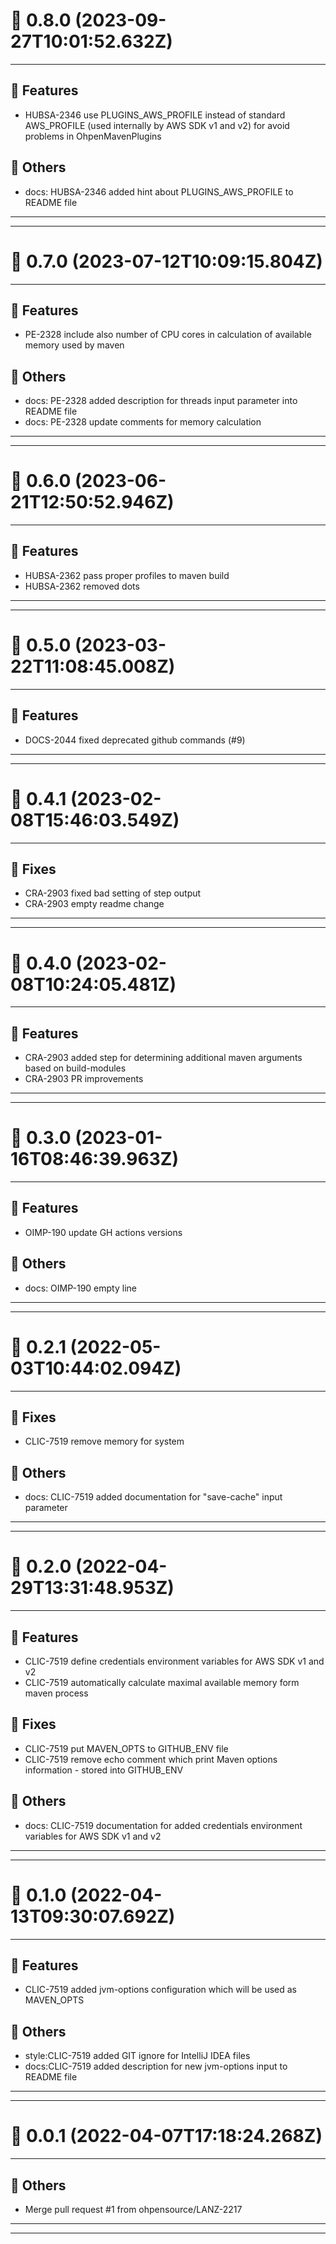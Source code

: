 # :confetti_ball: 0.8.0 (2023-09-27T10:01:52.632Z)
- - -
## :hammer: Features
* HUBSA-2346 use PLUGINS_AWS_PROFILE instead of standard AWS_PROFILE (used internally by AWS SDK v1 and v2) for avoid problems in OhpenMavenPlugins
## :newspaper: Others
* docs: HUBSA-2346 added hint about PLUGINS_AWS_PROFILE to README file
- - -
- - -
# :confetti_ball: 0.7.0 (2023-07-12T10:09:15.804Z)
- - -
## :hammer: Features
* PE-2328 include also number of CPU cores in calculation of available memory used by maven
## :newspaper: Others
* docs: PE-2328 added description for threads input parameter into README file
* docs: PE-2328 update comments for memory calculation
- - -
- - -
# :confetti_ball: 0.6.0 (2023-06-21T12:50:52.946Z)
- - -
## :hammer: Features
* HUBSA-2362 pass proper profiles to maven build
* HUBSA-2362 removed dots
- - -
- - -
# :confetti_ball: 0.5.0 (2023-03-22T11:08:45.008Z)
- - -
## :hammer: Features
* DOCS-2044 fixed deprecated github commands (#9)
- - -
- - -
# :confetti_ball: 0.4.1 (2023-02-08T15:46:03.549Z)
- - -
## :bug: Fixes
* CRA-2903 fixed bad setting of step output
* CRA-2903 empty readme change
- - -
- - -
# :confetti_ball: 0.4.0 (2023-02-08T10:24:05.481Z)
- - -
## :hammer: Features
* CRA-2903 added step for determining additional maven arguments based on build-modules
* CRA-2903 PR improvements
- - -
- - -
# :confetti_ball: 0.3.0 (2023-01-16T08:46:39.963Z)
- - -
## :hammer: Features
* OIMP-190 update GH actions versions
## :newspaper: Others
* docs: OIMP-190 empty line
- - -
- - -
# :confetti_ball: 0.2.1 (2022-05-03T10:44:02.094Z)
- - -
## :bug: Fixes
* CLIC-7519 remove memory for system
## :newspaper: Others
* docs: CLIC-7519 added documentation for "save-cache" input parameter
- - -
- - -
# :confetti_ball: 0.2.0 (2022-04-29T13:31:48.953Z)
- - -
## :hammer: Features
* CLIC-7519 define credentials environment variables for AWS SDK v1 and v2
* CLIC-7519 automatically calculate maximal available memory form maven process
## :bug: Fixes
* CLIC-7519 put MAVEN_OPTS to GITHUB_ENV file
* CLIC-7519 remove echo comment which print Maven options information - stored into GITHUB_ENV
## :newspaper: Others
* docs: CLIC-7519 documentation for added credentials environment variables for AWS SDK v1 and v2
- - -
- - -
# :confetti_ball: 0.1.0 (2022-04-13T09:30:07.692Z)
- - -
## :hammer: Features
* CLIC-7519 added jvm-options configuration which will be used as MAVEN_OPTS
## :newspaper: Others
* style:CLIC-7519 added GIT ignore for IntelliJ IDEA files
* docs:CLIC-7519 added description for new jvm-options input to README file
- - -
- - -
# :confetti_ball: 0.0.1 (2022-04-07T17:18:24.268Z)
- - -
## :newspaper: Others
* Merge pull request #1 from ohpensource/LANZ-2217
- - -
- - -
